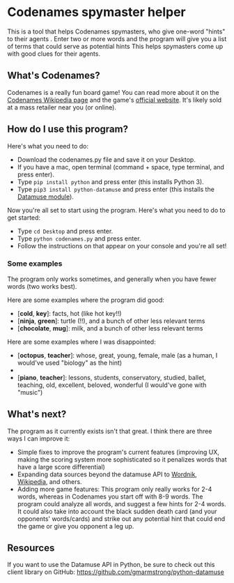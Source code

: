 # Codenames spymaster helper
This is a tool that helps Codenames spymasters, who give one-word "hints" to their agents . Enter two or more words and the program will give you a list of terms that could serve as potential hints
This helps spymasters come up with good clues for their agents.

## What's Codenames?
Codenames is a really fun board game! You can read more about it on the [Codenames Wikipedia page](https://en.wikipedia.org/wiki/Codenames_(board_game)) and the game's [official website](https://czechgames.com/en/codenames). It's likely sold at a mass retailer near you (or online).

## How do I use this program?
Here's what you need to do:
* Download the codenames.py file and save it on your Desktop.
* If you have a mac, open terminal (command + space, type terminal, and press enter).
* Type `pip install python` and press enter (this installs Python 3).
* Type `pip3 install python-datamuse` and press enter (this installs the [Datamuse module](https://pypi.python.org/pypi/python-datamuse)).

Now you're all set to start using the program. Here's what you need to do to get started:
* Type `cd Desktop` and press enter.
* Type `python codenames.py` and press enter.
* Follow the instructions on that appear on your console and you're all set!

### Some examples
The program only works sometimes, and generally when you have fewer words (two works best).

Here are some examples where the program did good:
* [__cold__, __key__]: facts, hot (like hot key!!)
* [__ninja__, __green__]: turtle (!!), and a bunch of other less relevant terms
* [__chocolate__, __mug__]: milk, and a bunch of other less relevant terms

Here are some examples where I was disappointed:
* [__octopus__, __teacher__]: whose, great, young, female, male (as a human, I would've used "biology" as the hint)
* [__doctor__, __back__]: nothing (I would've gone with "spine," "orthopedics," or "chiropractor.")
* [__piano__, __teacher__]: lessons, students, conservatory, studied, ballet, teaching, old, excellent, beloved, wonderful (I would've gone with "music")

## What's next?
The program as it currently exists isn't that great. I think there are three ways I can improve it:
* Simple fixes to improve the program's current features (improving UX, making the scoring system more sophisticated so it penalizes words that have a large score differential)
* Expanding data sources beyond the datamuse API to [Wordnik](https://www.wordnik.com/about), [Wikipedia](https://www.mediawiki.org/wiki/API:Main_page), and others.
* Adding more game features: This program only really works for 2-4 words, whereas in Codenames you start off with 8-9 words. The program could analyze all words, and suggest a few hints for 2-4 words. It could also take into account the black sudden death card (and your opponents' words/cards) and strike out any potential hint that could end the game or give you opponent a leg up.

## Resources
If you want to use the Datamuse API in Python, be sure to check out this client library on GitHub: https://github.com/gmarmstrong/python-datamuse
